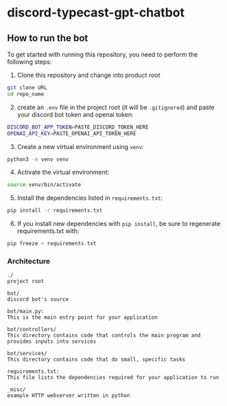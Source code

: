 # discord-typecast-gpt-chatbot

## How to run the bot
To get started with running this repository, you need to perform the following steps:

1. Clone this repository and change into product root

```sh
git clone URL
cd repo_name
```
2. create an `.env` file in the project root (it will be `.gitignored`) and paste your discord bot token and openai token:

```sh
DISCORD_BOT_APP_TOKEN=PASTE_DISCORD_TOKEN_HERE
OPENAI_API_KEY=PASTE_OPENAI_API_TOKEN_HERE
```

3. Create a new virtual environment using `venv`:
```sh
python3 -m venv venv
```

4. Activate the virtual environment:
```sh
source venv/bin/activate
```

5. Install the dependencies listed in `requirements.txt`:
   
```sh
pip install -r requirements.txt
```

6. If you install new dependencies with `pip install`, be sure to regenerate requirements.txt with:

```sh
pip freeze > requirements.txt
```

### Architecture

```text
./
project root

bot/
discord bot's source

bot/main.py:
This is the main entry point for your application

bot/controllers/
This directory contains code that controls the main program and provides inputs into services

bot/services/
This directory contains code that do small, specific tasks

requirements.txt:
This file lists the dependencies required for your application to run

_misc/
example HTTP webserver written in python
```
